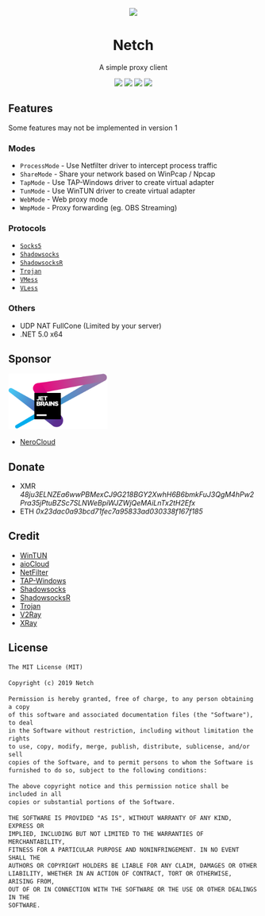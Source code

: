 <p align="center"><img src="https://github.com/NetchX/Netch/blob/master/Netch/Resources/Netch.png?raw=true" width="128" /></p>

<div align="center">

# Netch
A simple proxy client

[![](https://img.shields.io/badge/telegram-group-green?style=flat-square)](https://t.me/netch_group)
[![](https://img.shields.io/badge/telegram-channel-blue?style=flat-square)](https://t.me/netch_channel)
[![](https://img.shields.io/github/downloads/netchx/netch/total.svg?style=flat-square)](https://github.com/netchx/netch/releases)
[![](https://img.shields.io/github/v/release/netchx/netch?style=flat-square)](https://github.com/netchx/netch/releases)
</div>

## Features
Some features may not be implemented in version 1

### Modes
- `ProcessMode` - Use Netfilter driver to intercept process traffic
- `ShareMode` - Share your network based on WinPcap / Npcap
- `TapMode` - Use TAP-Windows driver to create virtual adapter
- `TunMode` - Use WinTUN driver to create virtual adapter
- `WebMode` - Web proxy mode
- `WmpMode` - Proxy forwarding (eg. OBS Streaming)

### Protocols
- [`Socks5`](https://www.wikiwand.com/en/SOCKS)
- [`Shadowsocks`](https://github.com/shadowsocks/shadowsocks-libev)
- [`ShadowsocksR`](https://github.com/shadowsocksrr/shadowsocksr-libev)
- [`Trojan`](https://trojan-gfw.github.io/trojan/)
- [`VMess`](https://github.com/v2fly/v2ray-core)
- [`VLess`](https://github.com/xtls/xray-core)

### Others
- UDP NAT FullCone (Limited by your server)
- .NET 5.0 x64

## Sponsor
<a href="https://www.jetbrains.com/?from=Netch"><img src="jetbrains.svg" alt="JetBrains" width="200"/></a>

- [NeroCloud](https://nerocloud.io)

## Donate
- XMR *48ju3ELNZEa6wwPBMexCJ9G218BGY2XwhH6B6bmkFuJ3QgM4hPw2Pra35jPtuBZSc7SLNWeBpiWJZWjQeMAiLnTx2tH2Efx*
- ETH *0x23dac0a93bcd71fec7a95833ad030338f167f185*

## Credit
- [WinTUN](https://www.wintun.net)
- [aioCloud](https://github.com/aiocloud)
- [NetFilter](https://netfiltersdk.com)
- [TAP-Windows](https://github.com/OpenVPN/tap-windows6)
- [Shadowsocks](https://github.com/shadowsocks/shadowsocks-libev)
- [ShadowsocksR](https://github.com/shadowsocksrr/shadowsocksr-libev)
- [Trojan](https://github.com/trojan-gfw/trojan)
- [V2Ray](https://github.com/v2fly/v2ray-core)
- [XRay](https://github.com/xtls/xray-core)

## License
```
The MIT License (MIT)

Copyright (c) 2019 Netch

Permission is hereby granted, free of charge, to any person obtaining a copy
of this software and associated documentation files (the "Software"), to deal
in the Software without restriction, including without limitation the rights
to use, copy, modify, merge, publish, distribute, sublicense, and/or sell
copies of the Software, and to permit persons to whom the Software is
furnished to do so, subject to the following conditions:

The above copyright notice and this permission notice shall be included in all
copies or substantial portions of the Software.

THE SOFTWARE IS PROVIDED "AS IS", WITHOUT WARRANTY OF ANY KIND, EXPRESS OR
IMPLIED, INCLUDING BUT NOT LIMITED TO THE WARRANTIES OF MERCHANTABILITY,
FITNESS FOR A PARTICULAR PURPOSE AND NONINFRINGEMENT. IN NO EVENT SHALL THE
AUTHORS OR COPYRIGHT HOLDERS BE LIABLE FOR ANY CLAIM, DAMAGES OR OTHER
LIABILITY, WHETHER IN AN ACTION OF CONTRACT, TORT OR OTHERWISE, ARISING FROM,
OUT OF OR IN CONNECTION WITH THE SOFTWARE OR THE USE OR OTHER DEALINGS IN THE
SOFTWARE.
```
